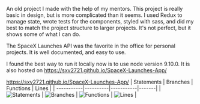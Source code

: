 
An old project I made with the help of my mentors. This project is really basic in design, but is more complicated than it seems. I used Redux to manage state, wrote tests for the components, styled with sass, and did my best to match the project structure to larger projects. It's not perfect, but it shows some of what I can do.

The SpaceX Launches API was the favorite in the office for personal projects. It is well documented, and easy to use.

I found the best way to run it locally now is to use node version 9.10.0. It is also hosted on https://sxv2721.github.io/SpaceX-Launches-App/

https://sxv2721.github.io/SpaceX-Launches-App/
| Statements | Branches | Functions | Lines |
| -----------|----------|-----------|-------|
| ![Statements](https://img.shields.io/badge/Coverage-28.68%25-red.svg "Make me better!") | ![Branches](https://img.shields.io/badge/Coverage-41.18%25-red.svg "Make me better!") | ![Functions](https://img.shields.io/badge/Coverage-29.51%25-red.svg "Make me better!") | ![Lines](https://img.shields.io/badge/Coverage-29.55%25-red.svg "Make me better!") |